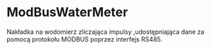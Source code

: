 # ModBusWaterMeter
Nakładka na wodomierz zliczająca impulsy ,udostępniająca dane za pomocą protokołu MODBUS poprzez interfejs RS485.
